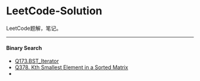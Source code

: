 # LeetCode-Solution
LeetCode题解，笔记。  

---

#### Binary Search 

* [Q173.BST_Iterator](https://github.com/TineWindy/LeetCode-Solution/blob/master/doc/Binary-Search/Q173.BST_Iterator.md)
* [Q378. Kth Smallest Element in a Sorted Matrix](https://github.com/TineWindy/LeetCode-Solution/blob/master/doc/Binary-Search/Q378.%20Kth%20Smallest%20Element%20in%20a%20Sorted%20Matrix.md)
* 